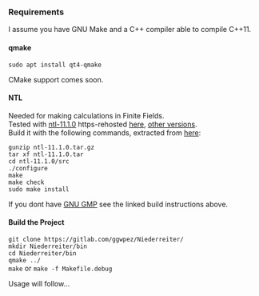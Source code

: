 ### Requirements

I assume you have GNU Make and a C++ compiler able to compile C++11.

#### qmake

`sudo apt install qt4-qmake`

CMake support comes soon.

#### NTL

Needed for making calculations in Finite Fields.  
Tested with [ntl-11.1.0](http://www.shoup.net/ntl/ntl-11.1.0.tar.gz) https-rehosted [here](https://tasty.limo//random/ntl-11.1.0.tar.gz), [other versions](http://www.shoup.net/ntl/download.html).  
Build it with the following commands, extracted from [here](http://www.shoup.net/ntl/doc/tour-unix.html):  

`gunzip ntl-11.1.0.tar.gz`  
`tar xf ntl-11.1.0.tar`  
`cd ntl-11.1.0/src`  
`./configure`  
`make`  
`make check`  
`sudo make install`  

If you dont have [GNU GMP](https://gmplib.org/) see the linked build instructions above.

#### Build the Project

`git clone https://gitlab.com/ggwpez/Niederreiter/`  
`mkdir Niederreiter/bin`  
`cd Niederreiter/bin`  
`qmake ../`  
`make` or `make -f Makefile.debug`  

Usage will follow...
